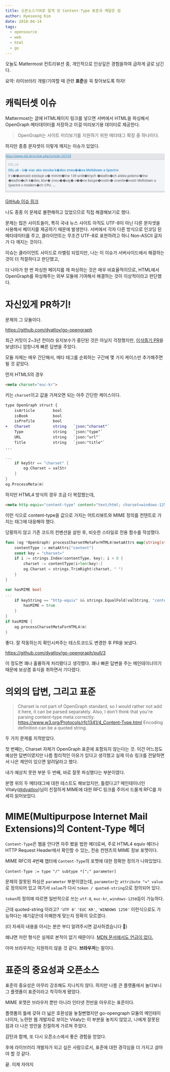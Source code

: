 ```yaml
---
title: 오픈소스기여로 알게 된 Content-Type 표준과 깨달은 점
author: Hyeseong Kim
date: 2018-04-14
tags:
  - opensource
  - web
  - html
  - go
---
```


오늘도 Mattermost 컨트리뷰션 중, 개인적으로 인상깊은 경험을하여 급하게 글로 남긴다.

요약: 라이브러리 개발/기여할 때 관련 **표준**을 꼭 찾아보도록 하자!

# 캐릭터셋 이슈

Mattermost는 글에 HTML페이지 링크를 넣으면 서버에서 HTML을 파싱해서 OpenGraph 메타데이터를 저장하고 이걸 미리보기용 데이터로 제공한다.

> OpenGraph는 사이트 미리보기를 지원하기 위한 메타태그 확장 중 하나이다.

하지만 종종 문자셋이 이렇게 깨지는 이슈가 있었다.

![issue](images/issue-broken-non-ascii-opengraph.png)

[GitHub 이슈 링크](https://github.com/mattermost/mattermost-server/issues/8341)

나도 종종 이 문제로 불편해하고 있었으므로 직접 해결해보기로 했다.

문제는 많은 사이트들이, 특히 국내 뉴스 사이트 아직도 UTF-8이 아닌 다른 문자셋을 사용해서 페이지를 제공하기 때문에 발생한다. 서버에서 각자 다른 방식으로 인코딩 된 메타데이터를 주고, 클라이언트는 무조건 UTF-8로 표현하려고 하니 Non-ASCII 글자가 다 깨지는 것이다.

이슈는 클라이언트 사이드로 라벨링 되었지만, 나는 이 이슈가 서버사이드에서 해결하는 것이 더 적절하다고 판단했고, 

더 나아가 한 번 파싱한 페이지를 재 파싱하는 것은 매우 비효율적이므로, HTML에서 OpenGraph를 파싱해주는 외부 모듈에 기여해서 해결하는 것이 이상적이라고 판단했다.

# 자신있게 PR하기!

문제의 그 모듈이다.

https://github.com/dyatlov/go-opengraph

최근 커밋이 2~3년 전이라 유지보수가 중단된 것은 아닐지 걱정했지만, [이삭줍기 PR](https://github.com/dyatlov/go-opengraph/pull/2)을 보냈더니 엄청나게 빠른 답변을 주었다.

모듈 자체는 매우 간단해서, 메타 태그를 순회하는 구간에 몇 가지 케이스만 추가해주면 될 것 같았다.

먼저 HTML5의 경우

```html
<meta charset="euc-kr">
```

키는 `charset`이고 값을 가져오면 되는 아주 간단한 케이스이다.

```diff
type OpenGraph struct {
 	isArticle        bool
 	isBook           bool
 	isProfile        bool
+	Charset          string   `json:"charset"`
 	Type             string   `json:"type"`
 	URL              string   `json:"url"`
 	Title            string   `json:"title"`
...
```

```go
...
    if keyStr == "charset" {
        og.Charset = valStr
    }
}
og.ProcessMeta(m)
```

하지만 HTML4 방식의 경우 조금 더 복잡했는데,

```html
<meta http-equiv="content-type" content="text/html; charset=windows-1250">
```

이런 식으로 content-type을 값으로 가지는 어트리뷰트와 MIME 정의를 컨텐트로 가지는 태그에 대응해야 했다.

당황하지 않고 기존 코드의 컨벤션을 살핀 후, 비슷한 스타일로 전용 함수를 작성했다.

```go
func (og *OpenGraph) processCharsetMetaForHTML4(metaAttrs map[string]string) {
	contentType := metaAttrs["content"]
	const key = "charset="
	if i := strings.Index(contentType, key); i > 0 {
		charset := contentType[i+len(key):]
		og.Charset = strings.TrimRight(charset, " ")
	}
}
```

```go
var hasMIME bool
...
    if keyString == "http-equiv" && strings.EqualFold(valString, "content-type") {
        hasMIME = true
    }
}
if hasMIME {
    og.processCharsetMetaForHTML4(m)
}
```

좋다. 잘 작동하는지 확인시켜주는 테스트코드도 변경한 후 PR을 보냈다.

https://github.com/dyatlov/go-opengraph/pull/3

이 정도면 꽤나 훌륭하게 처리됐다고 생각했다. 꽤나 빠른 답변을 주는 메인테이너이기 때문에 보상겸 휴식을 취하면서 기다렸다.

# 의외의 답변, 그리고 표준

> Charset is not part of OpenGraph standard, so I would rather not add it here, it can be parsed separately.
Also, I don't think that you're parsing content-type meta correctly: https://www.w3.org/Protocols/rfc1341/4_Content-Type.html
Encoding definition can be a quoted string.

두 가지 문제를 지적받았다.

첫 번째는, Charset 자체가 OpenGraph 표준에 포함되지 않는다는 것. 이건 어느정도 예상한 답변이였지만 나름 합리적인 이유가 있다고 생각했고 실제 이슈 링크를 전달하면서 나은 제안이 있으면 알려달라고 했다.

내가 예상치 못한 부분 두 번째, 바로 잘못 파싱했다는 부분이였다.

분명 위의 두 메타태그에 대한 테스트도 해보았지만, 틀렸다고? 메인테이너인 Vitaly([@dyatlov](https://github.com/dyatlov))님이 친절하게 MIME에 대한 RFC 링크를 주어서 드물게 RFC를 자세히 읽어보았다.

# MIME(Multipurpose Internet Mail Extensions)의 Content-Type 헤더

`Content-Type`은 웹을 안다면 자주 봤을 법한 헤더로써, 주로 HTML4 equiv 헤더나 HTTP Request Header에서 확인할 수 있는, 전송 컨텐츠의 MIME 정보 포맷이다.

MIME RFC의 4번째 챕터에 `Content-Type`의 포맷에 대한 정확한 정의가 나와있었다.

`Content-Type := type "/" subtype *[";" parameter]`

문제의 잘못된 파싱은 `parameter` 부분이였는데, `parameter`는 `attribute "=" value`로 정의되어 있고 여기서 `value`가 다시 `token / quoted-string`으로 정의되어 있다.

`token`의 정의에 따르면 일반적으로 쓰는 `utf-8`, `euc-kr`, `windows-1250`등이 가능하다.

근데 quoted-string 이라고? `'UTF 8'` `'EUC KR'`, `'WINDOWS 1250'` 이런식으로도 가능하다는 얘기같은데 이해한게 맞는지 정확히 모르겠다.

(더 자세히 내용을 아시는 분은 부디 알려주시면 감사하겠습니다 :pray:)

왜냐면 저런 형식은 실제로 본적이 없기 때문이다. [MDN 문서에서도 언급이 없다.](https://developer.mozilla.org/ko/docs/Web/HTTP/Basics_of_HTTP/MIME_types)

아마 브라우저는 지원하지 않을 것 같다. **브라우저**는 말이다.

# 표준의 중요성과 오픈소스

표준의 중요성은 아무리 강조해도 지나치지 않다. 하지만 나름 큰 플랫폼에서 놀다보니 그 플랫폼이 표준이라고 착각하게 됐었다.

MIME 포맷은 브라우저 뿐만 아니라 인터넷 전반을 아우르는 표준이다. 

플랫폼의 틀에 갖혀 더 넓은 호환성을 놓칠뻔했지만 go-opengraph 모듈의 메인테이너이자, 노련한 웹 개발자로 보이는 Vitaly는 이 부분을 놓치지 않았고, 나에게 잘못된 점과 더 나은 방안을 친절하게 가르쳐 주었다.

감탄과 함께, 또 다시 오픈소스에서 좋은 경험을 얻었다.

후에 라이브러리 개발자가 되고 싶은 사람으로서, 표준에 대한 경각심을 더 가지고 살아야 할 것 같다.

끝. 이제 자야지
